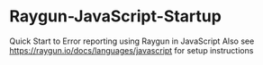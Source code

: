 # Raygun-JavaScript-Startup
Quick Start to Error reporting using Raygun in JavaScript 
Also see https://raygun.io/docs/languages/javascript for setup instructions
